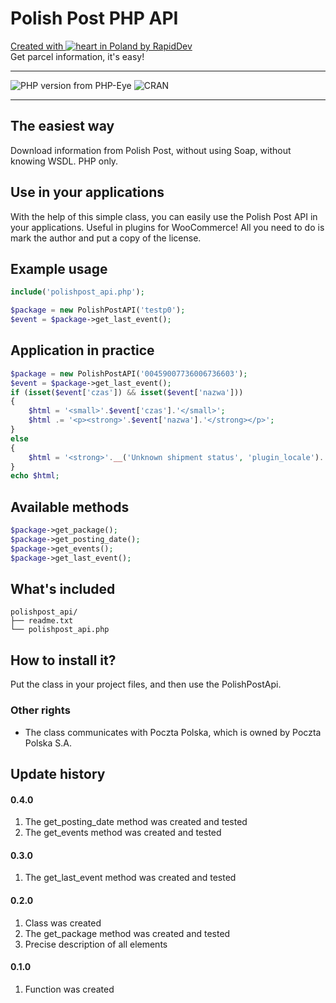 # Polish Post PHP API
[Created with ![heart](http://i.imgur.com/oXJmdtz.gif) in Poland by RapidDev](http://rapiddev.pl/)<br />
Get parcel information, it's easy!
***

![PHP version from PHP-Eye](https://img.shields.io/php-eye/symfony/symfony.svg?style=for-the-badge)
![CRAN](https://img.shields.io/cran/l/devtools.svg?style=for-the-badge)

***

## The easiest way
Download information from Polish Post, without using Soap, without knowing WSDL. PHP only.

## Use in your applications
With the help of this simple class, you can easily use the Polish Post API in your applications. Useful in plugins for WooCommerce! All you need to do is mark the author and put a copy of the license.

## Example usage
```php
include('polishpost_api.php');

$package = new PolishPostAPI('testp0');
$event = $package->get_last_event();
```

## Application in practice
```php
$package = new PolishPostAPI('00459007736006736603');
$event = $package->get_last_event();
if (isset($event['czas']) && isset($event['nazwa']))
{
	$html = '<small>'.$event['czas'].'</small>';
	$html .= '<p><strong>'.$event['nazwa'].'</strong></p>';
}
else
{
	$html = '<strong>'.__('Unknown shipment status', 'plugin_locale').'</strong>';
}
echo $html;
```

## Available methods
```php
$package->get_package();
$package->get_posting_date();
$package->get_events();
$package->get_last_event();
```

## What's included
```
polishpost_api/
├── readme.txt
└── polishpost_api.php
```

## How to install it?
Put the class in your project files, and then use the PolishPostApi.

### Other rights
* The class communicates with Poczta Polska, which is owned by Poczta Polska S.A.

## Update history
#### 0.4.0
1. The get_posting_date method was created and tested
2. The get_events method was created and tested
#### 0.3.0
1. The get_last_event method was created and tested
#### 0.2.0
1. Class was created
2. The get_package method was created and tested
3. Precise description of all elements
#### 0.1.0
1. Function was created
